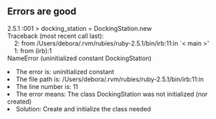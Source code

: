 ## Errors are good

2.5.1 :001 > docking_station = DockingStation.new <br>
Traceback (most recent call last):<br>
     &nbsp;&nbsp;&nbsp;   2: from /Users/debora/.rvm/rubies/ruby-2.5.1/bin/irb:11:in `< main >'<br>
     &nbsp;&nbsp;&nbsp;   1: from (irb):1<br>
NameError (uninitialized constant DockingStation)<br>

<li>The error is: uninitialized constant
<li>The file path is: /Users/debora/.rvm/rubies/ruby-2.5.1/bin/irb:11:in
<li>The line number is: 11
<li>The error means: The class DockingStation was not initialized (nor created)
<li>Solution: Create and initialize the class needed
